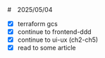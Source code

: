 #　2025/05/04

- [x] terraform gcs
- [x] continue to frontend-ddd
- [x] continue to ui-ux (ch2-ch5)
- [x] read to some article
